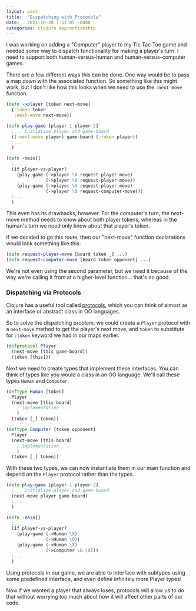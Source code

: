 ```yaml
---
layout: post
title:  "Dispatching with Protocols"
date:   2021-10-28 7:52:05 -0400
categories: clojure apprenticeship
---
```


I was working on adding a "Computer" player to my Tic Tac Toe game and needed 
some way to dispatch functionality for making a player's turn. I need to 
support both human-versus-human and human-versus-computer games.

There are a few different ways this can be done. One way would be to pass a map
down with the associated function. So something like this might work, but
I don't like how this looks when we need to use the `:next-move` function.

````clojure
(defn ->player [token next-move]
  {:token token 
   :next-move next-move})

(defn play-game [player-1 player-2]
  ;... Initialize player and game-board
  ((:next-move player) game-board (:token player))
  ;...
  )

(defn -main[]
  ;...
  (if player-vs-player?
    (play-game (->player \X request-player-move)
               (->player \O request-player-move))
    (play-game (->player \X request-player-move)
               (->player \O request-computer-move)))
  ;...
  )
````

This even has its drawbacks, however. For the computer's turn, the next-move
method needs to know about both player tokens, whereas in the human's turn
we need only know about that player's token. 

If we decided to go this route, then our "next-move" function declarations 
would look something like this:

````clojure
(defn request-player-move [board token _] ...)
(defn request-computer-move [board token opponent] ...)
````

We're not even using the second parameter, but we need it because of the 
way we're calling it from at a higher-level function... that's no good.

### Dispatching via Protocols

Clojure has a useful tool called [protocols][protocols], which you can think 
of almost as an interface or abstract class in OO languages.

So to solve the dispatching problem, we could create a `Player` protocol
with a `next-move` method to get the player's next move, and `token`
to substitute for `:token` keyword we had in our maps earlier.

````clojure
(defprotocol Player
  (next-move [this game-board])
  (token [this]))
````

Next we need to create types that implement these interfaces. You can think 
of types like you would a class in an OO language. We'll call these
types `Human` and `Computer`.

````clojure
(deftype Human [token]
  Player
  (next-move [this board]
    ; Implementation ...
    )
  (token [_] token))

(deftype Computer [token opponent]
  Player
  (next-move [this board]
    ; Implementation ...
    )
  (token [_] token))
````

With these two types, we can now instantiate them in our main function and
depend on the `Player` protocol rather than the types.

````clojure
(defn play-game [player-1 player-2]
  ;... Initialize player and game-board
  (next-move player game-board)
  ;...
  )

(defn -main[]
  ;...
  (if player-vs-player?
    (play-game (->Human \X)
               (->Human \O))
    (play-game (->Human \X)
               (->Computer \O \X)))
  ;...
  )
````

Using protocols in our game, we are able to interface with subtypes using 
some predefined interface, and even define infinitely more Player types!

Now if we wanted a player that always loses, protocols will allow us to do 
that without worrying too much about how it will affect other parts of our 
code.

[protocols]: https://clojure.org/reference/protocols
